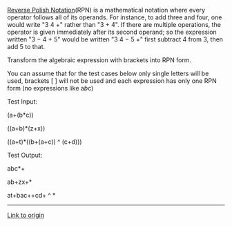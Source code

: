 [Reverse Polish Notation](http://en.wikipedia.org/wiki/Reverse_Polish_notation)(RPN) is a mathematical notation where every operator follows all of its operands. For instance, to add three and four, one would write "3 4 +" rather than "3 + 4". If there are multiple operations, the operator is given immediately after its second operand; so the expression written "3 − 4 + 5" would be written "3 4 − 5 +" first subtract 4 from 3, then add 5 to that.

Transform the algebraic expression with brackets into RPN form.

You can assume that for the test cases below only single letters will be used, brackets [ ] will not be used and each expression has only one RPN form (no expressions like a*b*c)

Test Input:

(a+(b*c))

((a+b)*(z+x))

((a+t)*((b+(a+c)) ^ (c+d)))



Test Output:

abc*+

ab+zx+*

at+bac++cd+ ^ *

---

[Link to origin](https://www.reddit.com/r/dailyprogrammer/s2na8)